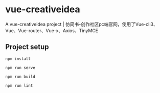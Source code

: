 # vue-creativeidea

A vue-creativeidea project | 仿简书-创作社区pc端官网，使用了Vue-cli3、Vue、Vue-router、Vue-x、Axios、TinyMCE

## Project setup
```
npm install
```

```
npm run serve
```

```
npm run build
```

```
npm run lint
```
